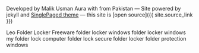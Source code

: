 

Developed by Malik Usman Aura with <i class="fa fa-heart" id="heart-css"></i> from Pakistan
&mdash;
Site powered by jekyll and [SinglePaged theme](https://github.com/t413/SinglePaged)
&mdash;
this site is [open source]({{ site.source_link }})

<div>
<a class="footer-t" title="Leo Folder Locker Freeware">Leo Folder Locker Freeware</a>
<a class="footer-t" title="folder locker windows">folder locker windows</a>
<a class="footer-t" title="folder locker windows">folder locker windows</a>
<a class="footer-t" title="my folder lock">my folder lock</a>
<a class="footer-t" title="computer folder lock">computer folder lock</a>
<a class="footer-t" title="secure folder locker">secure folder locker</a>
<a class="footer-t" title="folder protection windows">folder protection windows</a>
</div>
